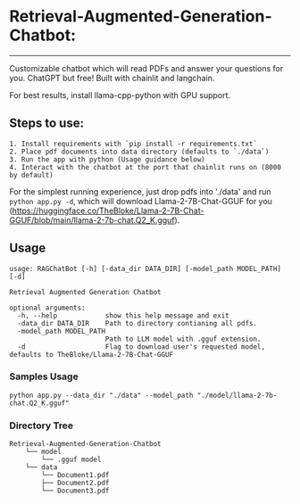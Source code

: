 # Retrieval-Augmented-Generation-Chatbot:
---

Customizable chatbot which will read PDFs and answer your questions for you. ChatGPT but free!
Built with chainlit and langchain.

For best results, install llama-cpp-python with GPU support.

## Steps to use:
    1. Install requirements with `pip install -r requirements.txt`
    2. Place pdf documents into data directory (defaults to `./data`)
    3. Run the app with python (Usage guidance below)
    4. Interact with the chatbot at the port that chainlit runs on (8000 by default)

For the simplest running experience, just drop pdfs into './data' and run `python app.py -d`, which will download Llama-2-7B-Chat-GGUF for you (https://huggingface.co/TheBloke/Llama-2-7B-Chat-GGUF/blob/main/llama-2-7b-chat.Q2_K.gguf).

## Usage

```commandline
usage: RAGChatBot [-h] [-data_dir DATA_DIR] [-model_path MODEL_PATH] [-d]

Retrieval Augmented Generation Chatbot

optional arguments:
  -h, --help            show this help message and exit
  -data_dir DATA_DIR    Path to directory contianing all pdfs.
  -model_path MODEL_PATH
                        Path to LLM model with .gguf extension.
  -d                    Flag to download user's requested model, defaults to TheBloke/Llama-2-7B-Chat-GGUF
```
### Samples Usage 
```commandline
python app.py --data_dir "./data" --model_path "./model/llama-2-7b-chat.Q2_K.gguf"
```

### Directory Tree
~~~
Retrieval-Augmented-Generation-Chatbot
    └── model
        └── .gguf model
    └── data
        └── Document1.pdf
        ├── Document2.pdf
        └── Document3.pdf
~~~




